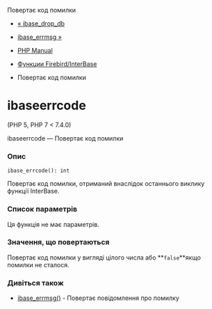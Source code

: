 Повертає код помилки

-   [« ibase\_drop\_db](function.ibase-drop-db.html)
    
-   [ibase\_errmsg »](function.ibase-errmsg.html)
    
-   [PHP Manual](index.html)
    
-   [Функции Firebird/InterBase](ref.ibase.html)
    
-   Повертає код помилки
    

# ibaseerrcode

(PHP 5, PHP 7 < 7.4.0)

ibaseerrcode — Повертає код помилки

### Опис

```methodsynopsis
ibase_errcode(): int
```

Повертає код помилки, отриманий внаслідок останнього виклику функції InterBase.

### Список параметрів

Ця функція не має параметрів.

### Значення, що повертаються

Повертає код помилки у вигляді цілого числа або **`false`**якщо помилки не сталося.

### Дивіться також

-   [ibase\_errmsg()](function.ibase-errmsg.html) - Повертає повідомлення про помилку